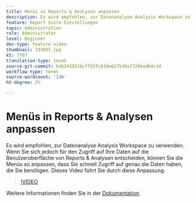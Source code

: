```yaml
---
title: Menüs in Reports & Analysen anpassen
description: Es wird empfohlen, zur Datenanalyse Analysis Workspace zu verwenden. Wenn Sie sich jedoch für den Zugriff auf Ihre Daten auf die Benutzeroberfläche von Reports & Analysen entscheiden, können Sie die Menüs so anpassen, dass Sie schnell Zugriff auf genau die Daten haben, die Sie benötigen. Dieses Video führt Sie durch diese Anpassung.
feature: Report Suite-Einstellungen
topic: Administration
role: Administrator
level: Beginner
doc-type: feature video
thumbnail: 333035.jpg
kt: 7707
translation-type: tm+mt
source-git-commit: bdb2439218cff25fc619e627546a17204ad64c3d
workflow-type: tm+mt
source-wordcount: '136'
ht-degree: 2%

---
```



# Menüs in Reports &amp; Analysen anpassen

Es wird empfohlen, zur Datenanalyse Analysis Workspace zu verwenden. Wenn Sie sich jedoch für den Zugriff auf Ihre Daten auf die Benutzeroberfläche von Reports &amp; Analysen entscheiden, können Sie die Menüs so anpassen, dass Sie schnell Zugriff auf genau die Daten haben, die Sie benötigen. Dieses Video führt Sie durch diese Anpassung.

>[!VIDEO](https://video.tv.adobe.com/v/333035/?quality=12&learn=on)

Weitere Informationen finden Sie in der [Dokumentation](https://experienceleague.adobe.com/docs/analytics/admin/admin-tools/customize-menus.html).
